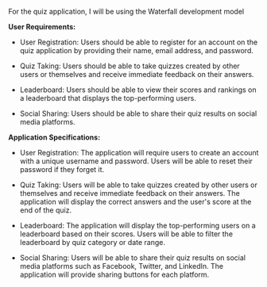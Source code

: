 For the quiz application, I will be using the Waterfall development model

**User Requirements:**

- User Registration: Users should be able to register for an account on the quiz application by providing their name, email address, and password.

- Quiz Taking: Users should be able to take quizzes created by other users or themselves and receive immediate feedback on their answers.

- Leaderboard: Users should be able to view their scores and rankings on a leaderboard that displays the top-performing users.

- Social Sharing: Users should be able to share their quiz results on social media platforms.

**Application Specifications:**

- User Registration: The application will require users to create an account with a unique username and password. Users will be able to reset their password if they forget it.

- Quiz Taking: Users will be able to take quizzes created by other users or themselves and receive immediate feedback on their answers. The application will display the correct answers and the user's score at the end of the quiz.

- Leaderboard: The application will display the top-performing users on a leaderboard based on their scores. Users will be able to filter the leaderboard by quiz category or date range.

- Social Sharing: Users will be able to share their quiz results on social media platforms such as Facebook, Twitter, and LinkedIn. The application will provide sharing buttons for each platform.
